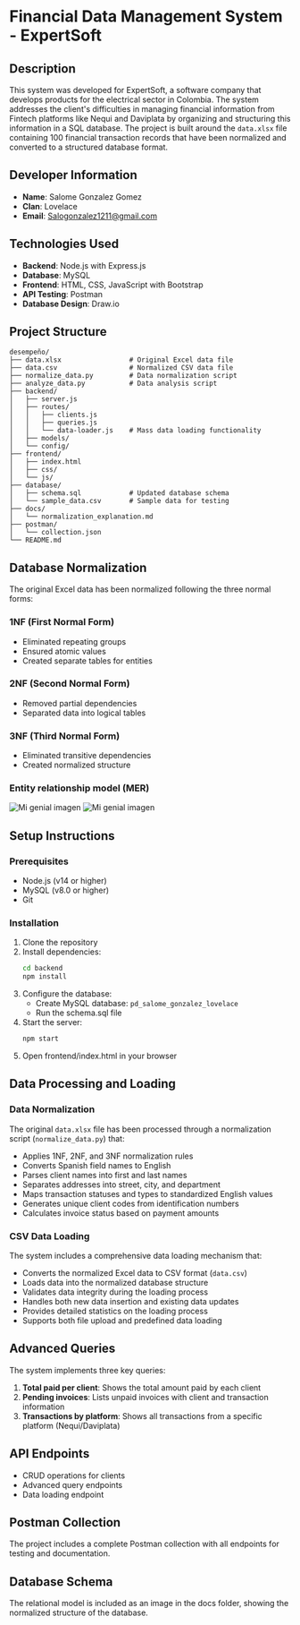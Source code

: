 # Financial Data Management System - ExpertSoft

## Description
This system was developed for ExpertSoft, a software company that develops products for the electrical sector in Colombia. The system addresses the client's difficulties in managing financial information from Fintech platforms like Nequi and Daviplata by organizing and structuring this information in a SQL database. The project is built around the `data.xlsx` file containing 100 financial transaction records that have been normalized and converted to a structured database format.

## Developer Information
- **Name**: Salome Gonzalez Gomez
- **Clan**: Lovelace
- **Email**: Salogonzalez1211@gmail.com

## Technologies Used
- **Backend**: Node.js with Express.js
- **Database**: MySQL
- **Frontend**: HTML, CSS, JavaScript with Bootstrap
- **API Testing**: Postman
- **Database Design**: Draw.io

## Project Structure
```
desempeño/
├── data.xlsx                 # Original Excel data file
├── data.csv                  # Normalized CSV data file
├── normalize_data.py         # Data normalization script
├── analyze_data.py           # Data analysis script
├── backend/
│   ├── server.js
│   ├── routes/
│   │   ├── clients.js
│   │   ├── queries.js
│   │   └── data-loader.js    # Mass data loading functionality
│   ├── models/
│   └── config/
├── frontend/
│   ├── index.html
│   ├── css/
│   └── js/
├── database/
│   ├── schema.sql            # Updated database schema
│   └── sample_data.csv       # Sample data for testing
├── docs/
│   └── normalization_explanation.md
├── postman/
│   └── collection.json
└── README.md
```

## Database Normalization
The original Excel data has been normalized following the three normal forms:

### 1NF (First Normal Form)
- Eliminated repeating groups
- Ensured atomic values
- Created separate tables for entities

### 2NF (Second Normal Form)
- Removed partial dependencies
- Separated data into logical tables

### 3NF (Third Normal Form)
- Eliminated transitive dependencies
- Created normalized structure

### Entity relationship model (MER)

![Mi genial imagen](MER.png)
<img src="mi-imagen-genial.png" alt="Mi genial imagen" />


## Setup Instructions

### Prerequisites
- Node.js (v14 or higher)
- MySQL (v8.0 or higher)
- Git

### Installation
1. Clone the repository
2. Install dependencies:
   ```bash
   cd backend
   npm install
   ```
3. Configure the database:
   - Create MySQL database: `pd_salome_gonzalez_lovelace`
   - Run the schema.sql file
4. Start the server:
   ```bash
   npm start
   ```
5. Open frontend/index.html in your browser

## Data Processing and Loading

### Data Normalization
The original `data.xlsx` file has been processed through a normalization script (`normalize_data.py`) that:
- Applies 1NF, 2NF, and 3NF normalization rules
- Converts Spanish field names to English
- Parses client names into first and last names
- Separates addresses into street, city, and department
- Maps transaction statuses and types to standardized English values
- Generates unique client codes from identification numbers
- Calculates invoice status based on payment amounts

### CSV Data Loading
The system includes a comprehensive data loading mechanism that:
- Converts the normalized Excel data to CSV format (`data.csv`)
- Loads data into the normalized database structure
- Validates data integrity during the loading process
- Handles both new data insertion and existing data updates
- Provides detailed statistics on the loading process
- Supports both file upload and predefined data loading

## Advanced Queries
The system implements three key queries:

1. **Total paid per client**: Shows the total amount paid by each client
2. **Pending invoices**: Lists unpaid invoices with client and transaction information
3. **Transactions by platform**: Shows all transactions from a specific platform (Nequi/Daviplata)

## API Endpoints
- CRUD operations for clients
- Advanced query endpoints
- Data loading endpoint

## Postman Collection
The project includes a complete Postman collection with all endpoints for testing and documentation.

## Database Schema
The relational model is included as an image in the docs folder, showing the normalized structure of the database.

